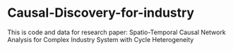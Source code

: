 # Causal-Discovery-for-industry
This is code and data for research paper: Spatio-Temporal Causal Network Analysis for Complex Industry System with Cycle Heterogeneity
